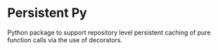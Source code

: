 # Persistent Py

Python package to support repository level persistent caching of pure function calls via the use of decorators.
